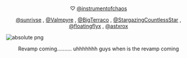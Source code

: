 <p align="center"> ♡  <a href="https://github.com/instrumentofchaos">@instrumentofchaos</a>
<p align="center"> <a href="https://github.com/sunrivse">@sunrivse</a> , <a href="https://github.com/Valmpyre">@Valmpyre</a> , <a href="https://github.com/BigTerraco">@BigTerraco</a> , <a href="https://github.com/StargazingCountlessStar">@StargazingCountlessStar</a> ,  <a href="https://github.com/floatingflyx">@floatingflyx</a> , <a href="https://github.com/astxrox">@astxrox</a>

 ![absolute png](https://github.com/user-attachments/assets/c0d1cf35-4887-4140-a905-3cf048186214)
 <p align="center"> Revamp coming.......... uhhhhhhh guys when is the revamp coming
